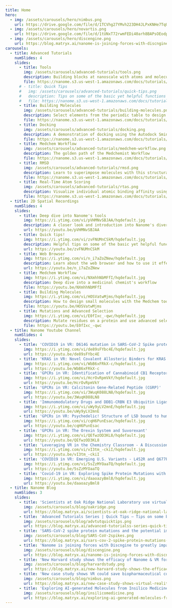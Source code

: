 ```yaml
---
title: Home
hero:
  - img: /assets/carousels/hero/nimbus.png
    url: https://drive.google.com/file/d/1TCVhg27YMvh223DH4JLPxKNHe7TqUiaf/view
  - img: /assets/carousels/hero/novartis.png
    url: https://drive.google.com/file/d/1tUNxT72rwmFEDi40arh8BAPsOEodpBw6/view
  - img: /assets/carousels/hero/discengine.png
    url: https://blog.matryx.ai/nanome-is-joining-forces-with-discngine-to-greatly-impact-the-sbdd-experience-1af0b83b3057
carousels:
  - title: Advanced Tutorials
    numSlides: 4
    slides:
      - title: Tools
        img: /assets/carousels/advanced-tutorials/tools.png
        description: Building blocks at nanoscale with atoms and molecules
        file: https://nanome.s3.us-west-1.amazonaws.com/docs/tutorials/<version>/tools.nanosr
      # - title: Quick Tips
      #   img: /assets/carousels/advanced-tutorials/quick-tips.png
      #   description: Tips on some of the basic yet helpful functions of Nanome
      #   file: https://nanome.s3.us-west-1.amazonaws.com/docs/tutorials/<version>/quick-tips.nanosr
      - title: Building Molecules
        img: /assets/carousels/advanced-tutorials/building-molecules.png
        description: Select elements from the periodic table to design small molecules
        file: https://nanome.s3.us-west-1.amazonaws.com/docs/tutorials/<version>/building-molecules.nanosr
      - title: Docking
        img: /assets/carousels/advanced-tutorials/docking.png
        description: A demonstration of docking using the Autodock Smina Plugin
        file: https://nanome.s3.us-west-1.amazonaws.com/docs/tutorials/<version>/docking.nanosr
      - title: Medchem Workflow
        img: /assets/carousels/advanced-tutorials/medchem-workflow.png
        description: The golden path of the Medchemist Workflow
        file: https://nanome.s3.us-west-1.amazonaws.com/docs/tutorials/<version>/medchem-workflow.nanosr
      - title: RMSD
        img: /assets/carousels/advanced-tutorials/rmsd.png
        description: Learn to superimpose molecules with this structural alignment plugin
        file: https://nanome.s3.us-west-1.amazonaws.com/docs/tutorials/<version>/rmsd.nanosr
      - title: Real-Time Atom Scoring
        img: /assets/carousels/advanced-tutorials/rtas.png
        description: Visualize individual atomic binding affinity using our plugin leveraging DSX
        file: https://nanome.s3.us-west-1.amazonaws.com/docs/tutorials/<version>/rtas.nanosr
  - title: 2D Spatial Recordings
    numSlides: 4
    slides:
      - title: Deep dive into Nanome's tools
        img: https://i.ytimg.com/vi/pVHMNvSBJAA/hqdefault.jpg
        description: A closer look and introduction into Nanome's diverse tool set
        url: https://youtu.be/pVHMNvSBJAA
      - title: Quick tips!
        img: https://i.ytimg.com/vi/zvFNUMnCSkM/hqdefault.jpg
        description: Helpful tips on some of the basic yet helpful functions of Nanome
        url: https://youtu.be/zvFNUMnCSkM
      - title: Web Browser
        img: https://i.ytimg.com/vi/n_i7aZoZNew/hqdefault.jpg
        description: Learn about the web browser and how to use it effectively
        url: https://youtu.be/n_i7aZoZNew
      - title: Medchem Workflow
        img: https://i.ytimg.com/vi/NXmhhNbMFfI/hqdefault.jpg
        description: Deep dive into a medicinal chemist's workflow
        file: https://youtu.be/NXmhhNbMFfI
      - title: Building Molecules
        img: https://i.ytimg.com/vi/HOSVatwMjms/hqdefault.jpg
        description: How to design small molecules with the Medchem tool and periodic table
        file: https://youtu.be/HOSVatwMjms
      - title: Mutations and Advanced Selection
        img: https://i.ytimg.com/vi/E0fIxc_-qwc/hqdefault.jpg
        description: Mutate residues on a protein and use advanced selection techniques
        file: https://youtu.be/E0fIxc_-qwc
  - title: Nanome Youtube Channel
    numSlides: 4
    slides:
      - title: 'COVID19 in VR: D614G mutation in SARS-CoV-2 Spike protein'
        img: https://i.ytimg.com/vi/de89sFYbc4E/hqdefault.jpg
        url: https://youtu.be/de89sFYbc4E
      - title: 'KRAS in VR: Novel Covalent Allosteric Binders for KRAS G12C3'
        img: https://i.ytimg.com/vi/WbB6xFRkX-c/hqdefault.jpg
        url: https://youtu.be/WbB6xFRkX-c
      - title: 'GPCRs in VR: Identification of Cannabinoid CB1 Receptor Allosteric Sites to Treat Epilepsy'
        img: https://i.ytimg.com/vi/HcrOvRpmVkY/hqdefault.jpg
        url: https://youtu.be/HcrOvRpmVkY
      - title: 'GPCRs in VR: Calcitonin Gene-Related Peptide (CGRP)'
        img: https://i.ytimg.com/vi/3WuqK088LN8/hqdefault.jpg
        url: https://youtu.be/3WuqK088LN8
      - title: 'Immunomodulatory Drugs and DDB1-CRBN E3 Ubiquitin Ligase in virtual reality'
        img: https://i.ytimg.com/vi/uWy9yLV2mnE/hqdefault.jpg
        url: https://youtu.be/uWy9yLV2mnE
      - title: 'GPCRs in VR: Psychedelic! Structure of LSD bound to human serotonin receptor'
        img: https://i.ytimg.com/vi/cqH6PunEsac/hqdefault.jpg
        url: https://youtu.be/cqH6PunEsac
      - title: 'GPCRs in VR: The Orexin System and Suvorexant'
        img: https://i.ytimg.com/vi/QEfwzOD3KL8/hqdefault.jpg
        url: https://youtu.be/QEfwzOD3KL8
      - title: 'Leveraging VR in the Chemistry Classroom - A Discussion with Chemistry Educators'
        img: https://i.ytimg.com/vi/vI3tm_-ckiI/hqdefault.jpg
        url: https://youtu.be/vI3tm_-ckiI
      - title: 'COVID19 in VR: Emerging U.S. Variants - L452R and Q677P/H'
        img: https://i.ytimg.com/vi/5sZzMYOaaTQ/hqdefault.jpg
        url: https://youtu.be/5sZzMYOaaTQ
      - title: 'Covid-19 in VR: Exploring Spike Protein Mutations with Dr. Kuiper from CSIRO Data61'
        img: https://i.ytimg.com/vi/daaoazyBml8/hqdefault.jpg
        url: https://youtu.be/daaoazyBml8
  - title: Nanome Blog
    numSlides: 3
    slides:
      - title: 'Scientists at Oak Ridge National Laboratory use virtual reality to study the structure and function of the COVID-19 viral main protease and to design drug candidates'
        img: /assets/carousels/blog/oakridge.png
        url: https://blog.matryx.ai/scientists-at-oak-ridge-national-laboratory-use-virtual-reality-to-study-the-structure-and-function-ad5e8b6ff5a2
      - title: 'Advanced Tutorials Series | Quick Tips — Tips on some basic yet helpful functions of Nanome'
        img: /assets/carousels/blog/advtutquicktips.png
        url: https://blog.matryx.ai/advanced-tutorialss-series-quick-tips-tips-on-some-basic-yet-helpful-functions-of-nanome-3db720aea437
      - title: 'SARS-CoV-2 spike protein mutations and the potential implications for antibody therapy and vaccine effectiveness'
        img: /assets/carousels/blog/SARS-CoV-2spikes.png
        url: https://blog.matryx.ai/sars-cov-2-spike-protein-mutations-and-the-potential-implications-for-antibody-therapy-and-vaccine-2a4f8b6057b4
      - title: 'Nanome is joining forces with Discngine to greatly impact the SBDD experience'
        img: /assets/carousels/blog/discengine.png
        url: https://blog.matryx.ai/nanome-is-joining-forces-with-discngine-to-greatly-impact-the-sbdd-experience-1af0b83b3057
      - title: 'New Harvard study shows the efficacy of Nanome & VR for Chemistry Education'
        img: /assets/carousels/blog/harvardstudy.png
        url: https://blog.matryx.ai/new-harvard-study-shows-the-efficacy-of-nanome-vr-for-chemistry-education-cb45da304ea2
      - title: 'New case study shows VR could save biopharmaceutical companies tens of thousands per year'
        img: /assets/carousels/blog/nimbus.png
        url: https://blog.matryx.ai/new-case-study-shows-virtual-reality-tools-could-save-biopharmaceutical-companies-tens-of-8421699bd8f7
      - title: 'Exploring AI-generated Molecules from Insilico Medicine for SARS-CoV-2 in Virtual Reality'
        img: /assets/carousels/blog/insilicomedicine.png
        url: https://blog.matryx.ai/exploring-ai-generated-molecules-from-insilico-medicine-for-sars-cov-2-in-virtual-reality-49d4c854fd54
---
```


<LandingPage :data="$frontmatter" />

